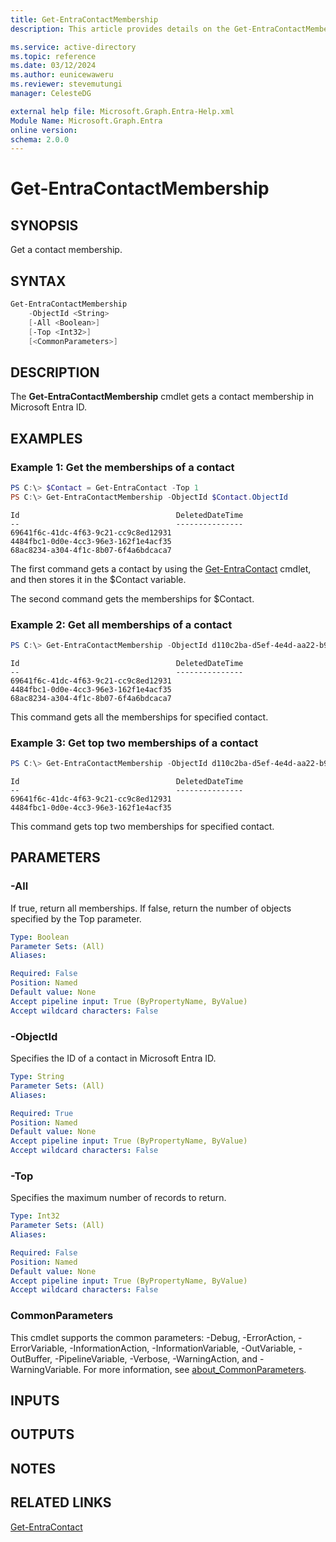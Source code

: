 ```yaml
---
title: Get-EntraContactMembership
description: This article provides details on the Get-EntraContactMembership command.

ms.service: active-directory
ms.topic: reference
ms.date: 03/12/2024
ms.author: eunicewaweru
ms.reviewer: stevemutungi
manager: CelesteDG

external help file: Microsoft.Graph.Entra-Help.xml
Module Name: Microsoft.Graph.Entra
online version:
schema: 2.0.0
---
```


# Get-EntraContactMembership

## SYNOPSIS
Get a contact membership.

## SYNTAX

```powershell
Get-EntraContactMembership 
    -ObjectId <String> 
    [-All <Boolean>] 
    [-Top <Int32>] 
    [<CommonParameters>]
```

## DESCRIPTION
The **Get-EntraContactMembership** cmdlet gets a contact membership in Microsoft Entra ID.

## EXAMPLES

### Example 1: Get the memberships of a contact
```powershell
PS C:\> $Contact = Get-EntraContact -Top 1
PS C:\> Get-EntraContactMembership -ObjectId $Contact.ObjectId
```

```output
Id                                   DeletedDateTime
--                                   ---------------
69641f6c-41dc-4f63-9c21-cc9c8ed12931
4484fbc1-0d0e-4cc3-96e3-162f1e4acf35
68ac8234-a304-4f1c-8b07-6f4a6bdcaca7
```

The first command gets a contact by using the [Get-EntraContact](./Get-EntraContact.md) cmdlet, and then stores it in the $Contact variable.  

The second command gets the memberships for $Contact.  

### Example 2: Get all memberships of a contact
```powershell
PS C:\> Get-EntraContactMembership -ObjectId d110c2ba-d5ef-4e4d-aa22-b964ba966895 -All $true
```

```output
Id                                   DeletedDateTime
--                                   ---------------
69641f6c-41dc-4f63-9c21-cc9c8ed12931
4484fbc1-0d0e-4cc3-96e3-162f1e4acf35
68ac8234-a304-4f1c-8b07-6f4a6bdcaca7
```

This command gets all the memberships for specified contact.

### Example 3: Get top two memberships of a contact
```powershell
PS C:\> Get-EntraContactMembership -ObjectId d110c2ba-d5ef-4e4d-aa22-b964ba966895 -Top 2
```

```output
Id                                   DeletedDateTime
--                                   ---------------
69641f6c-41dc-4f63-9c21-cc9c8ed12931
4484fbc1-0d0e-4cc3-96e3-162f1e4acf35
```

This command gets top two memberships for specified contact.

## PARAMETERS

### -All
If true, return all memberships.
If false, return the number of objects specified by the Top parameter.

```yaml
Type: Boolean
Parameter Sets: (All)
Aliases:

Required: False
Position: Named
Default value: None
Accept pipeline input: True (ByPropertyName, ByValue)
Accept wildcard characters: False
```

### -ObjectId
Specifies the ID of a contact in Microsoft Entra ID.

```yaml
Type: String
Parameter Sets: (All)
Aliases:

Required: True
Position: Named
Default value: None
Accept pipeline input: True (ByPropertyName, ByValue)
Accept wildcard characters: False
```

### -Top
Specifies the maximum number of records to return.

```yaml
Type: Int32
Parameter Sets: (All)
Aliases:

Required: False
Position: Named
Default value: None
Accept pipeline input: True (ByPropertyName, ByValue)
Accept wildcard characters: False
```

### CommonParameters
This cmdlet supports the common parameters: -Debug, -ErrorAction, -ErrorVariable, -InformationAction, -InformationVariable, -OutVariable, -OutBuffer, -PipelineVariable, -Verbose, -WarningAction, and -WarningVariable. For more information, see [about_CommonParameters](http://go.microsoft.com/fwlink/?LinkID=113216).

## INPUTS

## OUTPUTS

## NOTES

## RELATED LINKS

[Get-EntraContact](Get-EntraContact.md)

